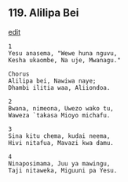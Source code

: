 ## 119. Alilipa Bei
[edit](https://docs.google.com/document/d/1LKF3Cyzr3JU%2DgRTQ%2DrKZevvz_SoNXkVc/edit?mode=html)




    1
    Yesu anasema, "Wewe huna nguvu,
    Kesha ukaombe, Na uje, Mwanagu."

    Chorus
    Alilipa bei, Nawiwa naye;
    Dhambi ilitia waa, Aliiondoa.

    2
    Bwana, nimeona, Uwezo wako tu,
    Waweza `takasa Mioyo michafu.

    3
    Sina kitu chema, kudai neema,
    Hivi nitafua, Mavazi kwa damu.

    4
    Ninaposimama, Juu ya mawingu,
    Taji nitaweka, Miguuni pa Yesu.





